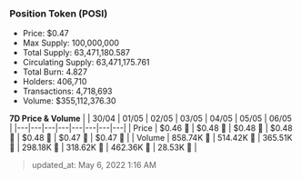 
  ### Position Token (POSI)
  - Price: $0.47
  - Max Supply: 100,000,000
  - Total Supply: 63,471,180.587
  - Circulating Supply: 63,471,175.761
  - Total Burn: 4.827
  - Holders: 406,710
  - Transactions: 4,718,693
  - Volume: $355,112,376.30

  **7D Price & Volume**
  | | 30&#x2F;04 | 01&#x2F;05 | 02&#x2F;05 | 03&#x2F;05 | 04&#x2F;05 | 05&#x2F;05 | 06&#x2F;05 |
  |---|---|---|---|---|---|---|---|
  | Price | $0.46 🔻 | $0.48 🚀 | $0.48 🔻 | $0.48 🚀 | $0.48 🚀 | $0.47 🔻 | $0.47 🔻 |
  | Volume | 858.74K 🔻 | 514.42K 🔻 | 365.51K 🔻 | 298.18K 🔻 | 318.62K 🚀 | 462.36K 🚀 | 28.53K 🔻 |

  > updated_at: May 6, 2022 1:16 AM

